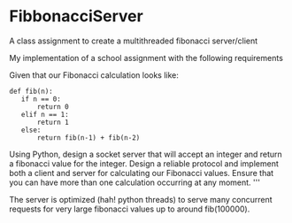 # FibbonacciServer
A class assignment to create a multithreaded fibonacci server/client

My implementation of a school assignment with the following requirements

Given that our Fibonacci calculation looks like:
```
def fib(n):
   if n == 0:
       return 0
   elif n == 1:
       return 1
   else:
       return fib(n-1) + fib(n-2)
```

Using Python, design a socket server that will accept an integer and return a fibonacci value for the integer. Design a
reliable protocol and implement both a client and server for calculating our Fibonacci values. Ensure that you can have more than one calculation occurring at any moment.
'''

The server is optimized (hah! python threads) to serve many concurrent requests for very large fibonacci values up to around fib(100000). 

